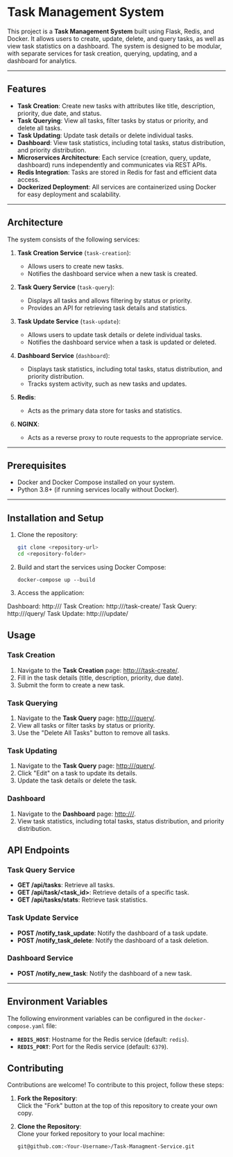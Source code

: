 # Task Management System

This project is a **Task Management System** built using Flask, Redis, and Docker. It allows users to create, update, delete, and query tasks, as well as view task statistics on a dashboard. The system is designed to be modular, with separate services for task creation, querying, updating, and a dashboard for analytics.

---

## Features

- **Task Creation**: Create new tasks with attributes like title, description, priority, due date, and status.
- **Task Querying**: View all tasks, filter tasks by status or priority, and delete all tasks.
- **Task Updating**: Update task details or delete individual tasks.
- **Dashboard**: View task statistics, including total tasks, status distribution, and priority distribution.
- **Microservices Architecture**: Each service (creation, query, update, dashboard) runs independently and communicates via REST APIs.
- **Redis Integration**: Tasks are stored in Redis for fast and efficient data access.
- **Dockerized Deployment**: All services are containerized using Docker for easy deployment and scalability.

---

## Architecture

The system consists of the following services:

1. **Task Creation Service** (`task-creation`):
   - Allows users to create new tasks.
   - Notifies the dashboard service when a new task is created.

2. **Task Query Service** (`task-query`):
   - Displays all tasks and allows filtering by status or priority.
   - Provides an API for retrieving task details and statistics.

3. **Task Update Service** (`task-update`):
   - Allows users to update task details or delete individual tasks.
   - Notifies the dashboard service when a task is updated or deleted.

4. **Dashboard Service** (`dashboard`):
   - Displays task statistics, including total tasks, status distribution, and priority distribution.
   - Tracks system activity, such as new tasks and updates.

5. **Redis**:
   - Acts as the primary data store for tasks and statistics.

6. **NGINX**:
   - Acts as a reverse proxy to route requests to the appropriate service.

---

## Prerequisites

- Docker and Docker Compose installed on your system.
- Python 3.8+ (if running services locally without Docker).

---

## Installation and Setup

1. Clone the repository:
   ```bash
   git clone <repository-url>
   cd <repository-folder>
2. Build and start the services using Docker Compose:
    ```
    docker-compose up --build
    ```
3. Access the application:

Dashboard: http://<local-ip>/
Task Creation: http://<local-ip>/task-create/
Task Query: http://<local-ip>/query/
Task Update: http://<local-ip>/update/

## Usage

### Task Creation
1. Navigate to the **Task Creation** page: [http://<local-ip>/task-create/](http://<local-ip>/task-create/).
2. Fill in the task details (title, description, priority, due date).
3. Submit the form to create a new task.

### Task Querying
1. Navigate to the **Task Query** page: [http://<local-ip>/query/](http://<local-ip>/query/).
2. View all tasks or filter tasks by status or priority.
3. Use the "Delete All Tasks" button to remove all tasks.

### Task Updating
1. Navigate to the **Task Query** page: [http://<local-ip>/query/](http://<local-ip>/query/).
2. Click "Edit" on a task to update its details.
3. Update the task details or delete the task.

### Dashboard
1. Navigate to the **Dashboard** page: [http://<local-ip>/](http://<local-ip>/).
2. View task statistics, including total tasks, status distribution, and priority distribution.

## API Endpoints

### Task Query Service
- **GET /api/tasks**: Retrieve all tasks.
- **GET /api/task/<task_id>**: Retrieve details of a specific task.
- **GET /api/tasks/stats**: Retrieve task statistics.

### Task Update Service
- **POST /notify_task_update**: Notify the dashboard of a task update.
- **POST /notify_task_delete**: Notify the dashboard of a task deletion.

### Dashboard Service
- **POST /notify_new_task**: Notify the dashboard of a new task.

---

## Environment Variables

The following environment variables can be configured in the `docker-compose.yaml` file:

- **`REDIS_HOST`**: Hostname for the Redis service (default: `redis`).
- **`REDIS_PORT`**: Port for the Redis service (default: `6379`).

## Contributing

Contributions are welcome! To contribute to this project, follow these steps:

1. **Fork the Repository**:  
   Click the "Fork" button at the top of this repository to create your own copy.

2. **Clone the Repository**:  
   Clone your forked repository to your local machine:
   ```bash
   git@github.com:<Your-Username>/Task-Managment-Service.git